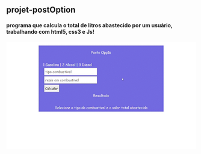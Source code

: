 ## projet-postOption
 
#### programa que calcula o total de litros abastecido por um usuário, trabalhando com html5, css3 e Js!
 
 ![exemplo](https://github.com/samuelalmeida95/project-postOption/blob/main/projet-postOption.gif)
